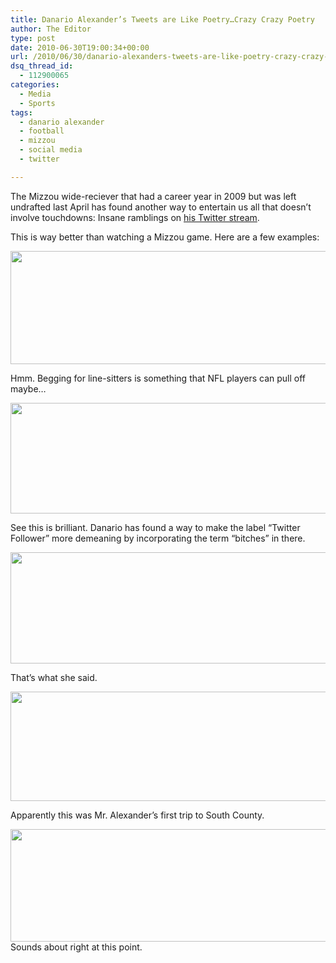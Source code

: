 ```yaml
---
title: Danario Alexander’s Tweets are Like Poetry…Crazy Crazy Poetry
author: The Editor
type: post
date: 2010-06-30T19:00:34+00:00
url: /2010/06/30/danario-alexanders-tweets-are-like-poetry-crazy-crazy-poetry/
dsq_thread_id:
  - 112900065
categories:
  - Media
  - Sports
tags:
  - danario alexander
  - football
  - mizzou
  - social media
  - twitter

---
```

The Mizzou wide-reciever that had a career year in 2009 but was left undrafted last April has found another way to entertain us all that doesn&#8217;t involve touchdowns: Insane ramblings on <a href="http://twitter.com/d_alexander81" target="_blank">his Twitter stream</a>.

This is way better than watching a Mizzou game. Here are a few examples:

<p style="text-align: center;">
  <a rel="attachment wp-att-5228" href="http://punchingkitty.com/2010/06/30/danario-alexanders-tweets-are-like-poetry-crazy-crazy-poetry/danario_alexander_1/"><img class="aligncenter size-full wp-image-5228" title="danario_alexander_1" src="http://media.punchingkitty.com/wordpress/2010/06/danario_alexander_1.png" alt="" width="564" height="181" /></a>
</p>

<p style="text-align: left;">
  Hmm. Begging for line-sitters is something that NFL players can pull off maybe&#8230;
</p>

<p style="text-align: center;">
  <a rel="attachment wp-att-5227" href="http://punchingkitty.com/2010/06/30/danario-alexanders-tweets-are-like-poetry-crazy-crazy-poetry/danario_alexander_2/"><img class="aligncenter size-full wp-image-5227" title="danario_alexander_2" src="http://media.punchingkitty.com/wordpress/2010/06/danario_alexander_2.png" alt="" width="570" height="177" /></a>
</p>

<p style="text-align: left;">
  See this is brilliant. Danario has found a way to make the label &#8220;Twitter Follower&#8221; more demeaning by incorporating the term &#8220;bitches&#8221; in there.
</p>

<p style="text-align: center;">
  <a href="http://twitter.com/D_Alexander81/status/16662263651"><img class="aligncenter size-full wp-image-5226" title="danario_alexander_3" src="http://media.punchingkitty.com/wordpress/2010/06/danario_alexander_3.png" alt="" width="571" height="178" /></a>
</p>

<p style="text-align: left;">
  That&#8217;s what she said.
</p>

<p style="text-align: center;">
  <a href="http://twitter.com/D_Alexander81/status/16884189631"><img class="aligncenter size-full wp-image-5225" title="danario_alexander_4" src="http://media.punchingkitty.com/wordpress/2010/06/danario_alexander_4.png" alt="" width="566" height="175" /></a>
</p>

<p style="text-align: left;">
  Apparently this was Mr. Alexander&#8217;s first trip to South County.
</p>

<p style="text-align: left;">
  <a rel="attachment wp-att-5223" href="http://punchingkitty.com/2010/06/30/danario-alexanders-tweets-are-like-poetry-crazy-crazy-poetry/danario_alexander_6/"><img class="aligncenter size-full wp-image-5223" title="danario_alexander_6" src="http://media.punchingkitty.com/wordpress/2010/06/danario_alexander_6.png" alt="" width="564" height="180" /></a>Sounds about right at this point.
</p>